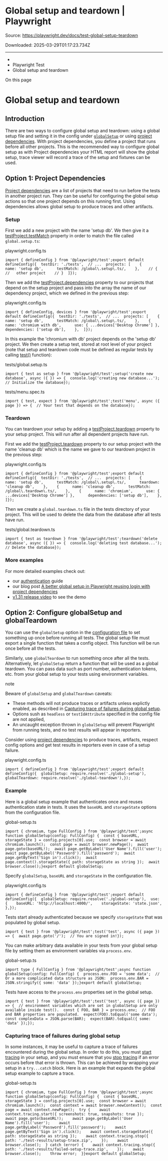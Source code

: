 # Global setup and teardown | Playwright

Source: https://playwright.dev/docs/test-global-setup-teardown

Downloaded: 2025-03-29T01:17:23.734Z

---

*   [](/)
*   Playwright Test
*   Global setup and teardown

On this page

Global setup and teardown
=========================

Introduction[​](#introduction "Direct link to Introduction")
------------------------------------------------------------

There are two ways to configure global setup and teardown: using a global setup file and setting it in the config under [`globalSetup`](#option-2-configure-globalsetup-and-globalteardown) or using [project dependencies](#option-1-project-dependencies). With project dependencies, you define a project that runs before all other projects. This is the recommended way to configure global setup as with Project dependencies your HTML report will show the global setup, trace viewer will record a trace of the setup and fixtures can be used.

Option 1: Project Dependencies[​](#option-1-project-dependencies "Direct link to Option 1: Project Dependencies")
-----------------------------------------------------------------------------------------------------------------

[Project dependencies](/docs/api/class-testproject#test-project-dependencies) are a list of projects that need to run before the tests in another project run. They can be useful for configuring the global setup actions so that one project depends on this running first. Using dependencies allows global setup to produce traces and other artifacts.

### Setup[​](#setup "Direct link to Setup")

First we add a new project with the name 'setup db'. We then give it a [testProject.testMatch](/docs/api/class-testproject#test-project-test-match) property in order to match the file called `global.setup.ts`:

playwright.config.ts

    import { defineConfig } from '@playwright/test';export default defineConfig({  testDir: './tests',  // ...  projects: [    {      name: 'setup db',      testMatch: /global\.setup\.ts/,    },    // {    //   other project    // }  ]});

Then we add the [testProject.dependencies](/docs/api/class-testproject#test-project-dependencies) property to our projects that depend on the setup project and pass into the array the name of our dependency project, which we defined in the previous step:

playwright.config.ts

    import { defineConfig, devices } from '@playwright/test';export default defineConfig({  testDir: './tests',  // ...  projects: [    {      name: 'setup db',      testMatch: /global\.setup\.ts/,    },    {      name: 'chromium with db',      use: { ...devices['Desktop Chrome'] },      dependencies: ['setup db'],    },  ]});

In this example the 'chromium with db' project depends on the 'setup db' project. We then create a setup test, stored at root level of your project (note that setup and teardown code must be defined as regular tests by calling [test()](/docs/api/class-test#test-call) function):

tests/global.setup.ts

    import { test as setup } from '@playwright/test';setup('create new database', async ({ }) => {  console.log('creating new database...');  // Initialize the database});

tests/menu.spec.ts

    import { test, expect } from '@playwright/test';test('menu', async ({ page }) => {  // Your test that depends on the database});

### Teardown[​](#teardown "Direct link to Teardown")

You can teardown your setup by adding a [testProject.teardown](/docs/api/class-testproject#test-project-teardown) property to your setup project. This will run after all dependent projects have run.

First we add the [testProject.teardown](/docs/api/class-testproject#test-project-teardown) property to our setup project with the name 'cleanup db' which is the name we gave to our teardown project in the previous step:

playwright.config.ts

    import { defineConfig } from '@playwright/test';export default defineConfig({  testDir: './tests',  // ...  projects: [    {      name: 'setup db',      testMatch: /global\.setup\.ts/,      teardown: 'cleanup db',    },    {      name: 'cleanup db',      testMatch: /global\.teardown\.ts/,    },    {      name: 'chromium',      use: { ...devices['Desktop Chrome'] },      dependencies: ['setup db'],    },  ]});

Then we create a `global.teardown.ts` file in the tests directory of your project. This will be used to delete the data from the database after all tests have run.

tests/global.teardown.ts

    import { test as teardown } from '@playwright/test';teardown('delete database', async ({ }) => {  console.log('deleting test database...');  // Delete the database});

### More examples[​](#more-examples "Direct link to More examples")

For more detailed examples check out:

*   our [authentication](/docs/auth) guide
*   our blog post [A better global setup in Playwright reusing login with project dependencies](https://dev.to/playwright/a-better-global-setup-in-playwright-reusing-login-with-project-dependencies-14)
*   [v1.31 release video](https://youtu.be/PI50YAPTAs4) to see the demo

Option 2: Configure globalSetup and globalTeardown[​](#option-2-configure-globalsetup-and-globalteardown "Direct link to Option 2: Configure globalSetup and globalTeardown")
-----------------------------------------------------------------------------------------------------------------------------------------------------------------------------

You can use the `globalSetup` option in the [configuration file](/docs/test-configuration#advanced-configuration) to set something up once before running all tests. The global setup file must export a single function that takes a config object. This function will be run once before all the tests.

Similarly, use `globalTeardown` to run something once after all the tests. Alternatively, let `globalSetup` return a function that will be used as a global teardown. You can pass data such as port number, authentication tokens, etc. from your global setup to your tests using environment variables.

note

Beware of `globalSetup` and `globalTeardown` caveats:

*   These methods will not produce traces or artifacts unless explictly enabled, as described in [Capturing trace of failures during global setup](#capturing-trace-of-failures-during-global-setup).
*   Options sush as `headless` or `testIdAttribute` specified in the config file are not applied,
*   An uncaught exception thrown in `globalSetup` will prevent Playwright from running tests, and no test results will appear in reporters.

Consider using [project dependencies](#option-1-project-dependencies) to produce traces, artifacts, respect config options and get test results in reporters even in case of a setup failure.

playwright.config.ts

    import { defineConfig } from '@playwright/test';export default defineConfig({  globalSetup: require.resolve('./global-setup'),  globalTeardown: require.resolve('./global-teardown'),});

### Example[​](#example "Direct link to Example")

Here is a global setup example that authenticates once and reuses authentication state in tests. It uses the `baseURL` and `storageState` options from the configuration file.

global-setup.ts

    import { chromium, type FullConfig } from '@playwright/test';async function globalSetup(config: FullConfig) {  const { baseURL, storageState } = config.projects[0].use;  const browser = await chromium.launch();  const page = await browser.newPage();  await page.goto(baseURL!);  await page.getByLabel('User Name').fill('user');  await page.getByLabel('Password').fill('password');  await page.getByText('Sign in').click();  await page.context().storageState({ path: storageState as string });  await browser.close();}export default globalSetup;

Specify `globalSetup`, `baseURL` and `storageState` in the configuration file.

playwright.config.ts

    import { defineConfig } from '@playwright/test';export default defineConfig({  globalSetup: require.resolve('./global-setup'),  use: {    baseURL: 'http://localhost:4000/',    storageState: 'state.json',  },});

Tests start already authenticated because we specify `storageState` that was populated by global setup.

    import { test } from '@playwright/test';test('test', async ({ page }) => {  await page.goto('/');  // You are signed in!});

You can make arbitrary data available in your tests from your global setup file by setting them as environment variables via `process.env`.

global-setup.ts

    import type { FullConfig } from '@playwright/test';async function globalSetup(config: FullConfig) {  process.env.FOO = 'some data';  // Or a more complicated data structure as JSON:  process.env.BAR = JSON.stringify({ some: 'data' });}export default globalSetup;

Tests have access to the `process.env` properties set in the global setup.

    import { test } from '@playwright/test';test('test', async ({ page }) => {  // environment variables which are set in globalSetup are only available inside test().  const { FOO, BAR } = process.env;  // FOO and BAR properties are populated.  expect(FOO).toEqual('some data');  const complexData = JSON.parse(BAR);  expect(BAR).toEqual({ some: 'data' });});

### Capturing trace of failures during global setup[​](#capturing-trace-of-failures-during-global-setup "Direct link to Capturing trace of failures during global setup")

In some instances, it may be useful to capture a trace of failures encountered during the global setup. In order to do this, you must [start tracing](/docs/api/class-tracing#tracing-start) in your setup, and you must ensure that you [stop tracing](/docs/api/class-tracing#tracing-stop) if an error occurs before that error is thrown. This can be achieved by wrapping your setup in a `try...catch` block. Here is an example that expands the global setup example to capture a trace.

global-setup.ts

    import { chromium, type FullConfig } from '@playwright/test';async function globalSetup(config: FullConfig) {  const { baseURL, storageState } = config.projects[0].use;  const browser = await chromium.launch();  const context = await browser.newContext();  const page = await context.newPage();  try {    await context.tracing.start({ screenshots: true, snapshots: true });    await page.goto(baseURL!);    await page.getByLabel('User Name').fill('user');    await page.getByLabel('Password').fill('password');    await page.getByText('Sign in').click();    await context.storageState({ path: storageState as string });    await context.tracing.stop({      path: './test-results/setup-trace.zip',    });    await browser.close();  } catch (error) {    await context.tracing.stop({      path: './test-results/failed-setup-trace.zip',    });    await browser.close();    throw error;  }}export default globalSetup;